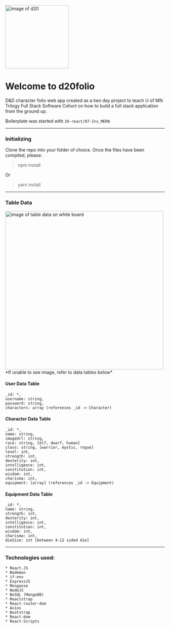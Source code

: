 <img src="client/src/d20-folio-logo-1.png" alt="image of d20" style= "width: 200px; margin: 0 auto;">

# Welcome to d20folio 
D&amp;D character folio web app created as a two day project to teach U of MN Trilogy Full Stack Software Cohort on how to build a full stack application from the ground up. 

Boilerplate was started with `19-react/07-Ins_MERN`

	
***

### Initializing

Clone the repo into your folder of choice. Once the files have been compiled, please:
> 	npm install

Or

>  yarn install
 
***


### Table Data
<img src="client/src/tables-for-d20folio.png" alt="image of table data on white board" style="width: 500px;">
	*If unable to see image, refer to data tables below*

#### User Data Table

	_id: *,
	username: string,
	password: string,
	characters: array (references _id -> Character)
	
#### Character Data Table

	_id: *,
	name: string,
	imageUrl: string,
	race: string, [elf, dwarf, human]
	class: string, [warrior, mystic, rogue]
	level: int,
	strength: int,
	dexterity: int,
	intelligence: int,
	constitution: int,
	wisdom: int,
	charisma: int, 
	equipment: [array] (references _id -> Equipment)
	
#### Equipment Data Table

	_id: *,
	name: string,
	strength: int,
	dexterity: int,
	intelligence: int,
	constitution: int,
	wisdom: int,
	charisma: int,
	dieSize: int [between 4-12 sided die]
	
***

### Technologies used:
	* React.JS
	* Nodemon
	* if-env
	* ExpressJS
	* Mongoose
	* NodeJS
	* NoSQL (MongoDB)
	* Reactstrap
	* React-router-dom
	* Axios
	* Bootstrap
	* React-dom
	* React-Scripts
	
